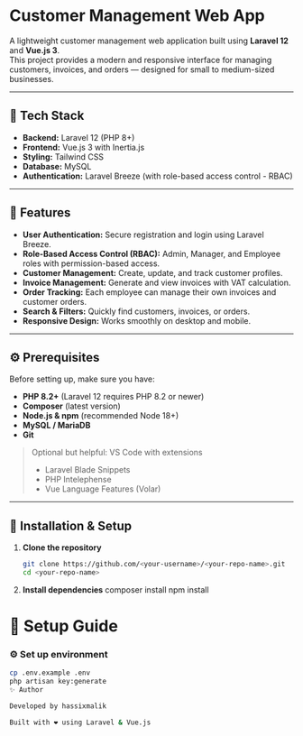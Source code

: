 # Customer Management Web App

A lightweight customer management web application built using **Laravel 12** and **Vue.js 3**.  
This project provides a modern and responsive interface for managing customers, invoices, and orders — designed for small to medium-sized businesses.

---

## 🧱 Tech Stack

- **Backend:** Laravel 12 (PHP 8+)
- **Frontend:** Vue.js 3 with Inertia.js
- **Styling:** Tailwind CSS
- **Database:** MySQL
- **Authentication:** Laravel Breeze (with role-based access control - RBAC)

---

## 🚀 Features

- **User Authentication:** Secure registration and login using Laravel Breeze.
- **Role-Based Access Control (RBAC):** Admin, Manager, and Employee roles with permission-based access.
- **Customer Management:** Create, update, and track customer profiles.
- **Invoice Management:** Generate and view invoices with VAT calculation.
- **Order Tracking:** Each employee can manage their own invoices and customer orders.
- **Search & Filters:** Quickly find customers, invoices, or orders.
- **Responsive Design:** Works smoothly on desktop and mobile.

---

## ⚙️ Prerequisites

Before setting up, make sure you have:

- **PHP 8.2+** (Laravel 12 requires PHP 8.2 or newer)
- **Composer** (latest version)
- **Node.js & npm** (recommended Node 18+)
- **MySQL / MariaDB**
- **Git**

> Optional but helpful: VS Code with extensions  
> - Laravel Blade Snippets  
> - PHP Intelephense  
> - Vue Language Features (Volar)

---

## 🧩 Installation & Setup

1. **Clone the repository**
   ```bash
   git clone https://github.com/<your-username>/<your-repo-name>.git
   cd <your-repo-name>
2. **Install dependencies**
   composer install
   npm install
# 🧩 Setup Guide

### ⚙️ Set up environment
```bash
cp .env.example .env
php artisan key:generate
✨ Author

Developed by hassixmalik

Built with ❤️ using Laravel & Vue.js
